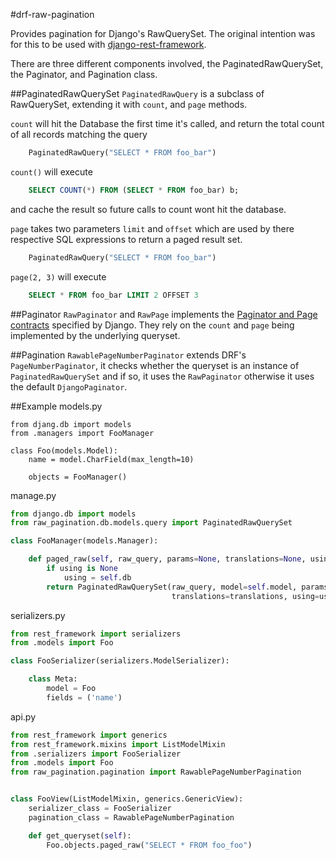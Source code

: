 #drf-raw-pagination

Provides pagination for Django's RawQuerySet.  The original intention was for this to be used with [django-rest-framework](http://www.django-rest-framework.org/).

There are three different components involved, the PaginatedRawQuerySet, the Paginator, and Pagination class. 

##PaginatedRawQuerySet
`PaginatedRawQuery` is a subclass of RawQuerySet, extending it with `count`, and `page` methods.

`count` will hit the Database the first time it's called, and return the total count of all records matching the query

```python
    PaginatedRawQuery("SELECT * FROM foo_bar")
```
`count()` will execute 
```sql
    SELECT COUNT(*) FROM (SELECT * FROM foo_bar) b;
```
and cache the result so future calls to count wont hit the database. 


`page` takes two parameters `limit` and `offset` which are used by there respective SQL expressions
to return a paged result set. 

```python
    PaginatedRawQuery("SELECT * FROM foo_bar")
```
`page(2, 3)` will execute

```sql
    SELECT * FROM foo_bar LIMIT 2 OFFSET 3
```

##Paginator
`RawPaginator` and `RawPage` implements the [Paginator and Page contracts](https://docs.djangoproject.com/en/1.9/topics/pagination/) specified by Django. They rely on the `count` and `page` being implemented by the underlying queryset. 

##Pagination
`RawablePageNumberPaginator` extends DRF's `PageNumberPaginator`, it checks whether the queryset is an instance of `PaginatedRawQuerySet` and if so, it uses the `RawPaginator` otherwise it uses the default `DjangoPaginator`.


##Example
models.py
```
from djang.db import models
from .managers import FooManager

class Foo(models.Model):
    name = model.CharField(max_length=10)

    objects = FooManager()

```


manage.py

```python
from django.db import models
from raw_pagination.db.models.query import PaginatedRawQuerySet

class FooManager(models.Manager):

    def paged_raw(self, raw_query, params=None, translations=None, using=None):
        if using is None
            using = self.db
        return PaginatedRawQuerySet(raw_query, model=self.model, params=params, 
                                    translations=translations, using=using)

```

serializers.py
```python
from rest_framework import serializers
from .models import Foo

class FooSerializer(serializers.ModelSerializer):

    class Meta:
        model = Foo
        fields = ('name')

```


api.py
```python
from rest_framework import generics
from rest_framework.mixins import ListModelMixin
from .serializers import FooSerializer
from .models import Foo
from raw_pagination.pagination import RawablePageNumberPagination


class FooView(ListModelMixin, generics.GenericView):
    serializer_class = FooSerializer
    pagination_class = RawablePageNumberPagination

    def get_queryset(self):
        Foo.objects.paged_raw("SELECT * FROM foo_foo")
        
```

